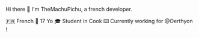 Hi there 👋
I'm TheMachuPichu, a french developer.

🇫🇷 French
🎂 17 Yo
🎓 Student in Cook
⌨️ Currently working for @Oerthyon !
